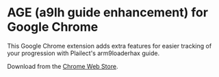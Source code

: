 # AGE (a9lh guide enhancement) for Google Chrome
This Google Chrome extension adds extra features for easier tracking of your progression with Plailect's arm9loaderhax guide.

Download from the [Chrome Web Store](https://chrome.google.com/webstore/detail/age-a9lh-guide-enhancemen/poaiodcdmbhmlnaabaohpfjabifbbbmd).